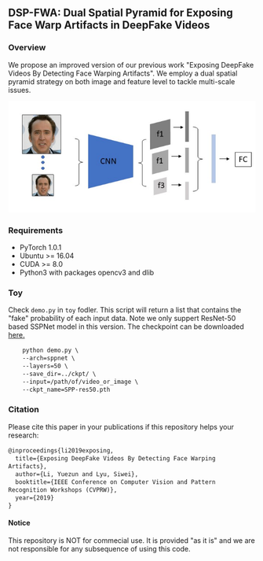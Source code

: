 
## DSP-FWA: Dual Spatial Pyramid for Exposing Face Warp Artifacts in DeepFake Videos 


### Overview
We propose an improved version of our previous work 
"Exposing DeepFake Videos By Detecting Face Warping Artifacts". We employ a dual spatial pyramid strategy on both
image and feature level to tackle multi-scale issues.

<img style="float: center;" src="src/overview.jpg">


### Requirements
- PyTorch 1.0.1
- Ubuntu >= 16.04
- CUDA >= 8.0
- Python3 with packages opencv3 and dlib

### Toy
Check `demo.py` in `toy` fodler. This script will return a list that contains the "fake" probability of each input data. 
Note we only suppert ResNet-50 based SSPNet model in this version. The checkpoint can be downloaded
 [here.](https://drive.google.com/open?id=13wbA5kHRGODBDdiJ2gPeB1XK4KiCh-Im)

```commandline
    python demo.py \
    --arch=sppnet \
    --layers=50 \
    --save_dir=../ckpt/ \
    --input=/path/of/video_or_image \
    --ckpt_name=SPP-res50.pth
```

    
### Citation

Please cite this paper in your publications if this repository helps your research:

    @inproceedings{li2019exposing,
      title={Exposing DeepFake Videos By Detecting Face Warping Artifacts},
      author={Li, Yuezun and Lyu, Siwei},
      booktitle={IEEE Conference on Computer Vision and Pattern Recognition Workshops (CVPRW)},
      year={2019}
    }
    
#### Notice
This repository is NOT for commecial use. It is provided "as it is" and we are not responsible for any subsequence of using this code.




